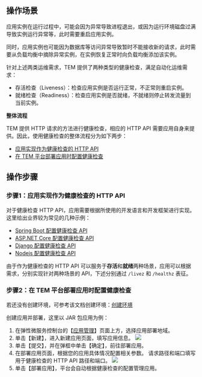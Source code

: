 ## 操作场景

应用实例在运行过程中，可能会因为异常导致进程退出，或因为运行环境磁盘过满导致实例运行异常等，此时需要重启应用实例。

同时，应用实例也可能因为数据库等访问异常导致暂时不能接收新的请求，此时需要从负载均衡中摘除异常实例，在实例恢复正常时向负载均衡添加该实例。

针对上述两类运维需求，TEM 提供了两种类型的健康检查，满足自动化运维需求：

- 存活检查（Liveness）：检查应用实例是否运行正常，不正常则重启实例。
- 就绪检查（Readiness）：检查应用实例是否就绪，不就绪则停止转发流量到当前实例。

**整体流程**

TEM 提供 HTTP 请求的方法进行健康检查，相应的 HTTP API 需要应用自身来提供。因此，使用健康检查的整体流程分为如下两步：
<dx-steps>
- [应用实现作为健康检查的 HTTP API](#step1)
- [在 TEM 平台部署应用时配置健康检查](#step2)
</dx-steps>


## 操作步骤

### 步骤1：应用实现作为健康检查的 HTTP API[](id:step1)

对于健康检查 HTTP API，应用需要根据所使用的开发语言和开发框架进行实现。这里给出业界较为常见的几种示例：
- [Spring Boot 配置健康检查 API](https://docs.spring.io/spring-boot/docs/current/reference/html/actuator.html)
- [ASP.NET Core 配置健康检查 API](https://docs.microsoft.com/zh-cn/aspnet/core/host-and-deploy/health-checks?view=aspnetcore-5.0)
- [Django 配置健康检查 API](https://django-health-check.readthedocs.io/en/latest/readme.html)
- [Nodejs 配置健康检查 API](https://www.npmjs.com/package/nodejs-health-checker)

由于作为健康检查的 HTTP API 可以服务于**存活**和**就绪**两种场景，应用可以根据需求，分别实现针对两种场景的 API，下述分别通过 `/livez` 和 `/healthz` 表征。



### 步骤2：在 TEM 平台部署应用时配置健康检查[](id:step2)

若还没有创建环境，可参考该文档创建环境：[创建环境](https://cloud.tencent.com/document/product/1371/53293)

创建应用并部署，这里以 JAR 包应用为例：

1. 在弹性微服务控制台的【[应用管理](https://console.cloud.tencent.com/tem)】页面上方，选择应用部署地域。
2. 单击【新建】，进入新建应用页面，填写应用信息。
![](https://main.qcloudimg.com/raw/d4372edf67219055c3f6e6da9d5eee69.png)
3. 单击【提交】，并在弹框中单击【确定】，前往部署应用。
4. 在部署应用页面，根据您的应用具体情况配置相关参数。
	请求路径和端口填写用于健康检查的 HTTP API 路径和端口。
![](https://main.qcloudimg.com/raw/59887ca7109e388701b3e226c7e78993.png)
5. 单击【部署应用】，平台会自动根据健康检查的配置管理应用。
